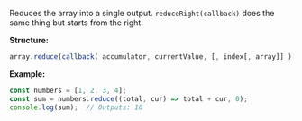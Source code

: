 Reduces the array into a single output. `reduceRight(callback)` does the same thing but starts from the right.

**Structure:**

```ts
array.reduce(callback( accumulator, currentValue, [, index[, array]] )[, initialValue])

```

**Example:**

```ts
const numbers = [1, 2, 3, 4];
const sum = numbers.reduce((total, cur) => total + cur, 0);
console.log(sum);  // Outputs: 10

```